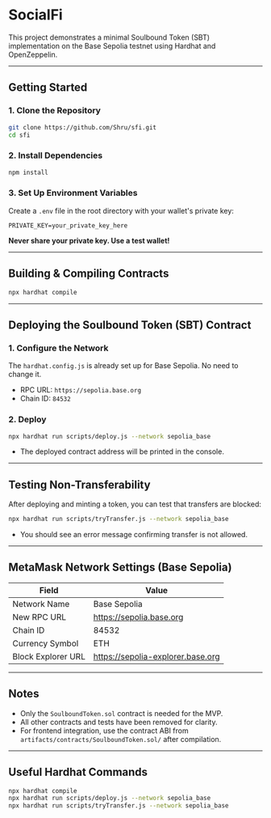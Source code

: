 # SocialFi 


This project demonstrates a minimal Soulbound Token (SBT) implementation on the Base Sepolia testnet using Hardhat and OpenZeppelin.

---

## Getting Started

### 1. **Clone the Repository**
```bash
git clone https://github.com/Shru/sfi.git
cd sfi
```

### 2. **Install Dependencies**
```bash
npm install
```

### 3. **Set Up Environment Variables**
Create a `.env` file in the root directory with your wallet's private key:
```
PRIVATE_KEY=your_private_key_here
```
**Never share your private key. Use a test wallet!**

---

## Building & Compiling Contracts
```bash
npx hardhat compile
```

---

## Deploying the Soulbound Token (SBT) Contract

### 1. **Configure the Network**
The `hardhat.config.js` is already set up for Base Sepolia. No need to change it.
- RPC URL: `https://sepolia.base.org`
- Chain ID: `84532`

### 2. **Deploy**
```bash
npx hardhat run scripts/deploy.js --network sepolia_base
```
- The deployed contract address will be printed in the console.

---

## Testing Non-Transferability

After deploying and minting a token, you can test that transfers are blocked:
```bash
npx hardhat run scripts/tryTransfer.js --network sepolia_base
```
- You should see an error message confirming transfer is not allowed.


---

## MetaMask Network Settings (Base Sepolia)
| Field              | Value                          |
|--------------------|-------------------------------|
| Network Name       | Base Sepolia                   |
| New RPC URL        | https://sepolia.base.org       |
| Chain ID           | 84532                          |
| Currency Symbol    | ETH                            |
| Block Explorer URL | https://sepolia-explorer.base.org |

---

## Notes
- Only the `SoulboundToken.sol` contract is needed for the MVP.
- All other contracts and tests have been removed for clarity.
- For frontend integration, use the contract ABI from `artifacts/contracts/SoulboundToken.sol/` after compilation.

---

## Useful Hardhat Commands
```bash
npx hardhat compile
npx hardhat run scripts/deploy.js --network sepolia_base
npx hardhat run scripts/tryTransfer.js --network sepolia_base
```
